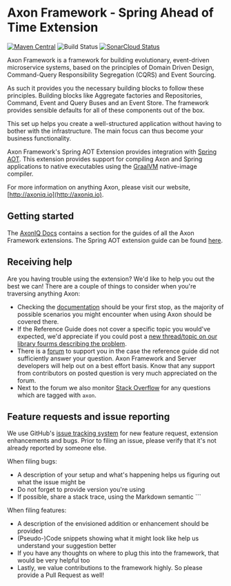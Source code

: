 # Axon Framework - Spring Ahead of Time Extension

[![Maven Central](https://maven-badges.herokuapp.com/maven-central/org.axonframework.extensions.spring-aot/axon-spring-aot/badge.svg)](https://maven-badges.herokuapp.com/maven-central/org.axonframework.extensions.spring-aot/axon-spring-aot/)
![Build Status](https://github.com/AxonFramework/extension-spring-aot/workflows/Spring%20AOT%20Extension/badge.svg?branch=main)
[![SonarCloud Status](https://sonarcloud.io/api/project_badges/measure?project=AxonFramework_extension-spring-aot&metric=alert_status)](https://sonarcloud.io/dashboard?id=AxonFramework_extension-spring-aot)

Axon Framework is a framework for building evolutionary, event-driven microservice systems,
based on the principles of Domain Driven Design, Command-Query Responsibility Segregation (CQRS) and Event Sourcing.

As such it provides you the necessary building blocks to follow these principles.
Building blocks like Aggregate factories and Repositories, Command, Event and Query Buses and an Event Store.
The framework provides sensible defaults for all of these components out of the box.

This set up helps you create a well-structured application without having to bother with the infrastructure.
The main focus can thus become your business functionality.

Axon Framework's Spring AOT Extension provides integration
with [Spring AOT](https://docs.spring.io/spring-boot/docs/current/reference/html/native-image.html#native-image.introducing-graalvm-native-images.understanding-aot-processing).
This extension provides support for compiling Axon and Spring applications to native executables using
the [GraalVM](https://www.graalvm.org/) native-image compiler.

For more information on anything Axon, please visit our website, [http://axoniq.io](http://axoniq.io).

## Getting started

The [AxonIQ Docs](https://docs.axoniq.io/home/) contains a section for the guides of all the Axon Framework extensions.
The Spring AOT extension guide can be found [here](https://docs.axoniq.io/spring-aot-extension-reference/latest/).

## Receiving help

Are you having trouble using the extension?
We'd like to help you out the best we can!
There are a couple of things to consider when you're traversing anything Axon:

* Checking the [documentation](https://docs.axoniq.io/home/) should be your first stop,
  as the majority of possible scenarios you might encounter when using Axon should be covered there.
* If the Reference Guide does not cover a specific topic you would've expected,
  we'd appreciate if you could post a [new thread/topic on our library fourms describing the problem](https://discuss.axoniq.io/c/26).
* There is a [forum](https://discuss.axoniq.io/) to support you in the case the reference guide did not sufficiently answer your question.
  Axon Framework and Server developers will help out on a best effort basis.
  Know that any support from contributors on posted question is very much appreciated on the forum.
* Next to the forum we also monitor [Stack Overflow](https://stackoverflow.com/) for any questions which are tagged with `axon`.

## Feature requests and issue reporting

We use GitHub's [issue tracking system](https://github.com/AxonFramework/extension-spring-aot/issues) for new feature
request, extension enhancements and bugs.
Prior to filing an issue, please verify that it's not already reported by someone else.

When filing bugs:
* A description of your setup and what's happening helps us figuring out what the issue might be
* Do not forget to provide version you're using
* If possible, share a stack trace, using the Markdown semantic ```

When filing features:
* A description of the envisioned addition or enhancement should be provided
* (Pseudo-)Code snippets showing what it might look like help us understand your suggestion better
* If you have any thoughts on where to plug this into the framework, that would be very helpful too
* Lastly, we value contributions to the framework highly. So please provide a Pull Request as well!
